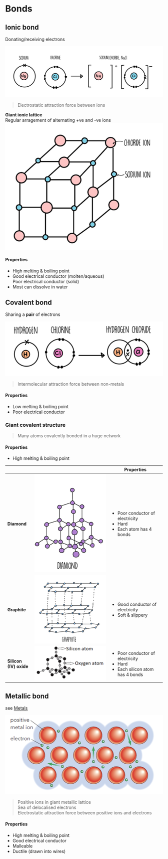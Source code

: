 # Bonds

## Ionic bond

Donating/receiving electrons

![Ionic bond](images/bond-ionic.png)

> Electrostatic attraction force between ions

**Giant ionic lattice** \
Regular arragement of alternating +ve and -ve ions \
![Giant ionic lattice of an ionic compound](images/bond-ionic-lattice.png)

#### Properties

-   High melting & boiling point
-   Good electrical conductor (molten/aqueous) \
    Poor electrical conductor (solid)
-   Most can dissolve in water

## Covalent bond

Sharing a **pair** of electrons

![Covalent bond](images/bond-covalent.png)

> Intermolecular attraction force between non-metals

#### Properties

-   Low melting & boiling point
-   Poor electrical conductor

### Giant covalent structure

> Many atoms covalently bonded in a huge network

#### Properties

-   High melting & boiling point

|                        |                                                                               | Properties                                                                                              |
| ---------------------- | ----------------------------------------------------------------------------- | ------------------------------------------------------------------------------------------------------- |
| **Diamond**            | ![Structure of diamond](images/bond-ionic-diamond.png)                        | <ul><li><nobr>Poor conductor of</nobr> electricity</li><li>Hard</li><li>Each atom has 4 bonds</li></ul> |
| **Graphite**           | ![Structure of graphite](images/bond-covalent-graphite.png)                   | <ul><li>Good conductor of electricity</li><li>Soft & slippery</li></ul>                                 |
| **Silicon (IV) oxide** | ![Structure of silicon (IV) oxide](images/bond-covalent-silicon-iv-oxide.png) | <ul><li>Poor conductor of electricity</li><li>Hard</li><li>Each silicon atom has 4 bonds</li></ul>      |

## Metallic bond

see [Metals](./metals.md)

![Metallic bonding](images/bond-metallic.png)

> Positive ions in giant metallic lattice \
> Sea of delocalised electrons \
> Electrostatic attraction force between positive ions and electrons

#### Properties

-   High melting & boiling point
-   Good electrical conductor
-   Malleable
-   Ductile (drawn into wires)
